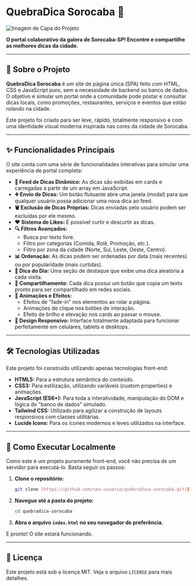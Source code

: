 # QuebraDica Sorocaba 🚀

![Imagem de Capa do Projeto](https://placehold.co/800x400/121212/F9C846?text=QuebraDica+Sorocaba)

**O portal colaborativo da galera de Sorocaba-SP! Encontre e compartilhe as melhores dicas da cidade.**

---

## 📝 Sobre o Projeto

**QuebraDica Sorocaba** é um site de página única (SPA) feito com HTML, CSS e JavaScript puro, sem a necessidade de backend ou banco de dados. O objetivo é simular um portal onde a comunidade pode postar e consultar dicas locais, como promoções, restaurantes, serviços e eventos que estão rolando na cidade.

Este projeto foi criado para ser leve, rápido, totalmente responsivo e com uma identidade visual moderna inspirada nas cores da cidade de Sorocaba.

---

## ✨ Funcionalidades Principais

O site conta com uma série de funcionalidades interativas para simular uma experiência de portal completa:

* **📰 Feed de Dicas Dinâmico:** As dicas são exibidas em cards e carregadas a partir de um array em JavaScript.
* **➕ Envio de Dicas:** Um botão flutuante abre uma janela (modal) para que qualquer usuário possa adicionar uma nova dica ao feed.
* **🗑️ Exclusão de Dicas Próprias:** Dicas enviadas pelo usuário podem ser excluídas por ele mesmo.
* **❤️ Sistema de Likes:** É possível curtir e descurtir as dicas.
* **🔍 Filtros Avançados:**
    * Busca por texto livre.
    * Filtro por categorias (Comida, Rolê, Promoção, etc.).
    * Filtro por zona da cidade (Norte, Sul, Leste, Oeste, Centro).
* **📊 Ordenação:** As dicas podem ser ordenadas por data (mais recentes) ou por popularidade (mais curtidas).
* **🌟 Dica do Dia:** Uma seção de destaque que exibe uma dica aleatória a cada visita.
* **🔗 Compartilhamento:** Cada dica possui um botão que copia um texto pronto para ser compartilhado em redes sociais.
* **🎨 Animações e Efeitos:**
    * Efeitos de "fade-in" nos elementos ao rolar a página.
    * Animações de clique nos botões de interação.
    * Efeito de brilho e elevação nos cards ao passar o mouse.
* **📱 Design Responsivo:** Interface totalmente adaptada para funcionar perfeitamente em celulares, tablets e desktops.

---

## 🛠️ Tecnologias Utilizadas

Este projeto foi construído utilizando apenas tecnologias front-end:

* **HTML5:** Para a estrutura semântica do conteúdo.
* **CSS3:** Para estilização, utilizando variáveis (custom properties) e animações.
* **JavaScript (ES6+):** Para toda a interatividade, manipulação do DOM e lógica do "banco de dados" simulado.
* **Tailwind CSS:** Utilizado para agilizar a construção de layouts responsivos com classes utilitárias.
* **Lucide Icons:** Para os ícones modernos e leves utilizados na interface.

---

## 🚀 Como Executar Localmente

Como este é um projeto puramente front-end, você não precisa de um servidor para executá-lo. Basta seguir os passos:

1.  **Clone o repositório:**
    ```bash
    git clone [https://github.com/seu-usuario/quebradica-sorocaba.git](https://github.com/seu-usuario/quebradica-sorocaba.git)
    ```
2.  **Navegue até a pasta do projeto:**
    ```bash
    cd quebradica-sorocaba
    ```
3.  **Abra o arquivo `index.html` no seu navegador de preferência.**

E pronto! O site estará funcionando.

---

## 📄 Licença

Este projeto está sob a licença MIT. Veja o arquivo `LICENSE` para mais detalhes.
